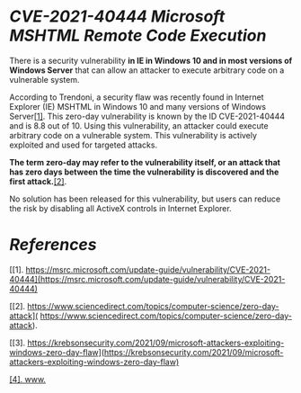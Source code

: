 # *CVE-2021-40444 Microsoft MSHTML Remote Code Execution*

There is a security vulnerability **in IE in Windows 10 and in most versions of Windows Server** that can allow an attacker to execute arbitrary code on a vulnerable system.

According to Trendoni, a security flaw was recently found in Internet Explorer (IE) MSHTML in Windows 10 and many versions of Windows Server[[1]](https://msrc.microsoft.com/update-guide/vulnerability/CVE-2021-40444). This zero-day vulnerability is known by the ID CVE-2021-40444 and is 8.8 out of 10. Using this vulnerability, an attacker could execute arbitrary code on a vulnerable system. This vulnerability is actively exploited and used for targeted attacks.

**The term zero-day may refer to the vulnerability itself, or an attack that has zero days between the time the vulnerability is discovered and the first attack.**[[2]](https://krebsonsecurity.com/2021/09/microsoft-attackers-exploiting-windows-zero-day-flaw).

No solution has been released for this vulnerability, but users can reduce the risk by disabling all ActiveX controls in Internet Explorer.



 # *References*
 [[1]. https://msrc.microsoft.com/update-guide/vulnerability/CVE-2021-40444](https://msrc.microsoft.com/update-guide/vulnerability/CVE-2021-40444)
 
 [[2].  https://www.sciencedirect.com/topics/computer-science/zero-day-attack]( https://www.sciencedirect.com/topics/computer-science/zero-day-attack).

 [[3]. https://krebsonsecurity.com/2021/09/microsoft-attackers-exploiting-windows-zero-day-flaw](https://krebsonsecurity.com/2021/09/microsoft-attackers-exploiting-windows-zero-day-flaw)
 
 [[4]. www.](https://)






